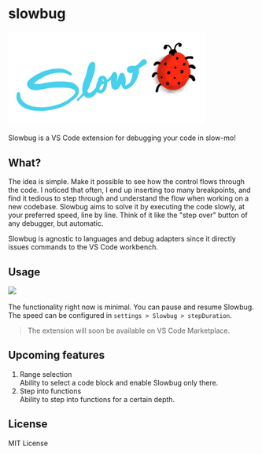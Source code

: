 # slowbug
<img src="images/banner.jpg" width="400px">

Slowbug is a VS Code extension for debugging your code in slow-mo!

## What?
The idea is simple. Make it possible to see how the control 
flows through the code. I noticed that often, I end up inserting 
too many breakpoints, and find it tedious to step through and
understand the flow when working on a new codebase. Slowbug aims
to solve it by executing the code slowly, at your preferred speed,
line by line. Think of it like the "step over" button of any debugger,
but automatic.

Slowbug is agnostic to languages and debug adapters since it directly
issues commands to the VS Code workbench.

## Usage
<img src="images/slowbug_demo.gif" width="650px">    

The functionality right now is minimal. You can pause and resume Slowbug.
The speed can be configured in `settings > Slowbug > stepDuration`.

> The extension will soon be available on VS Code Marketplace.

## Upcoming features
1. Range selection  
Ability to select a code block and enable Slowbug only there.
2. Step into functions  
Ability to step into functions for a certain depth.

## License
MIT License